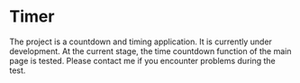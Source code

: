 # Timer
The project is a countdown and timing application. It is currently under development. At the current stage, the time countdown function of the main page is tested. Please contact me if you encounter problems during the test.
